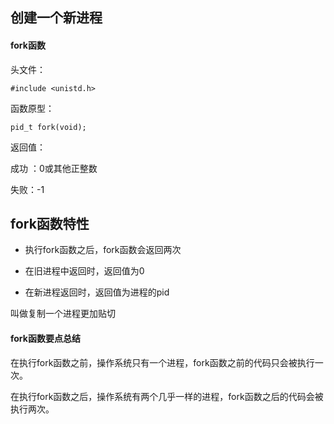 ## 创建一个新进程

#### fork函数

头文件：

```
#include <unistd.h>
```

函数原型：

```
pid_t fork(void);
```

返回值：

成功 ：0或其他正整数

失败：-1

## fork函数特性

- 执行fork函数之后，fork函数会返回两次

- 在旧进程中返回时，返回值为0

- 在新进程返回时，返回值为进程的pid

叫做复制一个进程更加贴切



#### fork函数要点总结

在执行fork函数之前，操作系统只有一个进程，fork函数之前的代码只会被执行一次。

在执行fork函数之后，操作系统有两个几乎一样的进程，fork函数之后的代码会被执行两次。